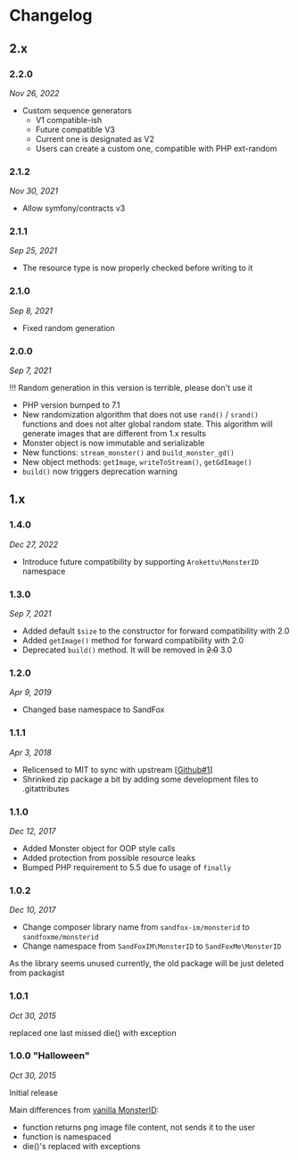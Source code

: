 # Changelog

## 2.x

### 2.2.0

*Nov 26, 2022*

* Custom sequence generators
  * V1 compatible-ish
  * Future compatible V3
  * Current one is designated as V2
  * Users can create a custom one, compatible with PHP ext-random

### 2.1.2

*Nov 30, 2021*

* Allow symfony/contracts v3

### 2.1.1

*Sep 25, 2021*

* The resource type is now properly checked before writing to it

### 2.1.0

*Sep 8, 2021*

* Fixed random generation

### 2.0.0

*Sep 7, 2021*

!!! Random generation in this version is terrible, please don't use it

* PHP version bumped to 7.1
* New randomization algorithm that does not use `rand()` / `srand()` functions and does not alter global random state.
  This algorithm will generate images that are different from 1.x results
* Monster object is now immutable and serializable
* New functions: `stream_monster()` and `build_monster_gd()`
* New object methods: `getImage`, `writeToStream()`, `getGdImage()`
* `build()` now triggers deprecation warning

## 1.x

### 1.4.0

*Dec 27, 2022*

* Introduce future compatibility by supporting `Arokettu\MonsterID` namespace

### 1.3.0

*Sep 7, 2021*

* Added default `$size` to the constructor for forward compatibility with 2.0
* Added `getImage()` method for forward compatibility with 2.0
* Deprecated `build()` method. It will be removed in ~~2.0~~ 3.0

### 1.2.0

*Apr 9, 2019*

* Changed base namespace to SandFox

### 1.1.1

*Apr 3, 2018*

* Relicensed to MIT to sync with upstream [[Github#1]]
* Shrinked zip package a bit by adding some development files to .gitattributes

[Github#1]: https://github.com/sandfoxme/monsterid/issues/1

### 1.1.0

*Dec 12, 2017*

* Added Monster object for OOP style calls
* Added protection from possible resource leaks
* Bumped PHP requirement to 5.5 due fo usage of `finally`

### 1.0.2

*Dec 10, 2017*

* Change composer library name from ```sandfox-im/monsterid``` to ```sandfoxme/monsterid```
* Change namespace from ```SandFoxIM\MonsterID``` to ```SandFoxMe\MonsterID```

As the library seems unused currently, the old package will be just deleted from packagist

### 1.0.1

*Oct 30, 2015*

replaced one last missed die() with exception

### 1.0.0 "Halloween"

*Oct 30, 2015*

Initial release

Main differences from [vanilla MonsterID][upstream]:
- function returns png image file content, not sends it to the user
- function is namespaced
- die()'s replaced with exceptions

[upstream]: https://github.com/splitbrain/monsterID
